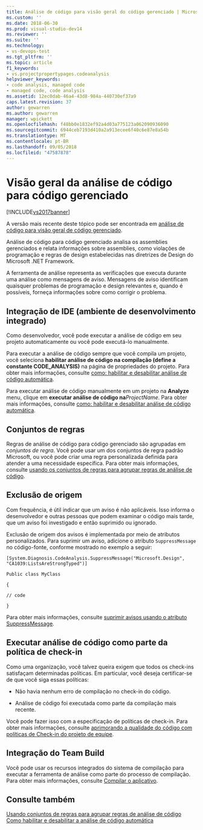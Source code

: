 ```yaml
---
title: Análise de código para visão geral do código gerenciado | Microsoft Docs
ms.custom: ''
ms.date: 2018-06-30
ms.prod: visual-studio-dev14
ms.reviewer: ''
ms.suite: ''
ms.technology:
- vs-devops-test
ms.tgt_pltfrm: ''
ms.topic: article
f1_keywords:
- vs.projectpropertypages.codeanalysis
helpviewer_keywords:
- code analysis, managed code
- managed code, code analysis
ms.assetid: 12ec0dab-46a4-43d8-984a-440730ef37a9
caps.latest.revision: 37
author: gewarren
ms.author: gewarren
manager: wpickett
ms.openlocfilehash: f48bb0e1832ef92a4d03a775123a062090936090
ms.sourcegitcommit: 6944ceb7193d410a2a913ecee6f40c6e87e8a54b
ms.translationtype: MT
ms.contentlocale: pt-BR
ms.lasthandoff: 09/05/2018
ms.locfileid: "47587878"
---
```

# <a name="code-analysis-for-managed-code-overview"></a>Visão geral da análise de código para código gerenciado
[!INCLUDE[vs2017banner](../includes/vs2017banner.md)]

A versão mais recente deste tópico pode ser encontrada em [análise de código para visão geral de código gerenciado](https://docs.microsoft.com/visualstudio/code-quality/code-analysis-for-managed-code-overview).  
  
Análise de código para código gerenciado analisa os assemblies gerenciados e relata informações sobre assemblies, como violações de programação e regras de design estabelecidas nas diretrizes de Design do Microsoft .NET Framework.  
  
 A ferramenta de análise representa as verificações que executa durante uma análise como mensagens de aviso. Mensagens de aviso identificam quaisquer problemas de programação e design relevantes e, quando é possíveis, forneça informações sobre como corrigir o problema.  
  
## <a name="ide-integrated-development-environment-integration"></a>Integração de IDE (ambiente de desenvolvimento integrado)  
 Como desenvolvedor, você pode executar a análise de código em seu projeto automaticamente ou você pode executá-lo manualmente.  
  
 Para executar a análise de código sempre que você compila um projeto, você seleciona **habilitar análise de código na compilação (define a constante CODE_ANALYSIS)** na página de propriedades do projeto. Para obter mais informações, consulte [como: habilitar e desabilitar análise de código automática](../code-quality/how-to-enable-and-disable-automatic-code-analysis-for-managed-code.md).  
  
 Para executar análise de código manualmente em um projeto na **Analyze** menu, clique em **executar análise de código na**_ProjectName_. Para obter mais informações, consulte [como: habilitar e desabilitar análise de código automática](../code-quality/how-to-enable-and-disable-automatic-code-analysis-for-managed-code.md).  
  
## <a name="rule-sets"></a>Conjuntos de regras  
 Regras de análise de código para código gerenciado são agrupadas em *conjuntos de regra*. Você pode usar um dos conjuntos de regra padrão Microsoft, ou você pode criar uma regra personalizada definida para atender a uma necessidade específica. Para obter mais informações, consulte [usando os conjuntos de regras para agrupar regras de análise de código](../code-quality/using-rule-sets-to-group-code-analysis-rules.md).  
  
## <a name="in-source-suppression"></a>Exclusão de origem  
 Com frequência, é útil indicar que um aviso é não aplicáveis. Isso informa o desenvolvedor e outras pessoas que podem examinar o código mais tarde, que um aviso foi investigado e então suprimido ou ignorado.  
  
 Exclusão de origem dos avisos é implementada por meio de atributos personalizados. Para suprimir um aviso, adicione o atributo `SuppressMessage` no código-fonte, conforme mostrado no exemplo a seguir:  
  
 `[System.Diagnosis.CodeAnalysis.SuppressMessage("Microsoft.Design", "CA1039:ListsAreStrongTyped")]`  
  
 `Public class MyClass`  
  
 `{`  
  
 `// code`  
  
 `}`  
  
 Para obter mais informações, consulte [suprimir avisos usando o atributo SuppressMessage](../code-quality/suppress-warnings-by-using-the-suppressmessage-attribute.md).  
  
## <a name="run-code-analysis-as-part-of-check-in-policy"></a>Executar análise de código como parte da política de check-in  
 Como uma organização, você talvez queira exigem que todos os check-ins satisfaçam determinadas políticas. Em particular, você deseja certificar-se de que você siga essas políticas:  
  
-   Não havia nenhum erro de compilação no check-in do código.  
  
-   Análise de código foi executada como parte da compilação mais recente.  
  
 Você pode fazer isso com a especificação de políticas de check-in. Para obter mais informações, consulte [aprimorando a qualidade do código com políticas de Check-in do projeto de equipe](../code-quality/enhancing-code-quality-with-team-project-check-in-policies.md).  
  
## <a name="team-build-integration"></a>Integração do Team Build  
 Você pode usar os recursos integrados do sistema de compilação para executar a ferramenta de análise como parte do processo de compilação. Para obter mais informações, consulte [Compilar o aplicativo](http://msdn.microsoft.com/library/a971b0f9-7c28-479d-a37b-8fd7e27ef692).  
  
## <a name="see-also"></a>Consulte também  
 [Usando conjuntos de regras para agrupar regras de análise de código](../code-quality/using-rule-sets-to-group-code-analysis-rules.md)   
 [Como habilitar e desabilitar a análise de código automática](../code-quality/how-to-enable-and-disable-automatic-code-analysis-for-managed-code.md)



